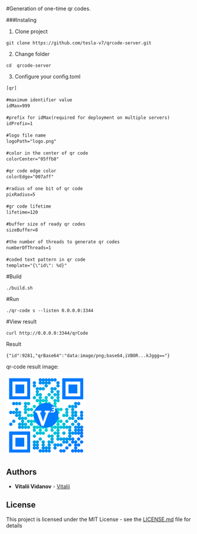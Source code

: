 #Generation of one-time qr codes.

###Instaling

1) Clone project
```
git clone https://github.com/tesla-v7/qrcode-server.git
```
2) Change folder
```
cd  qrcode-server
```
3) Configure your config.toml
```
[qr]

#maximum identifier value
idMax=999

#prefix for idMax(required for deployment on multiple servers)
idPrefix=1

#logo file name
logoPath="logo.png"

#color in the center of qr code
colorCenter="05ffb8"

#qr code edge color
colorEdge="007aff"

#radius of one bit of qr code
pixRadius=5

#gr code lifetime
lifetime=120

#buffer size of ready qr codes
sizeBuffer=8

#the number of threads to generate qr codes
numberOfThreads=1

#coded text pattern in qr code
template="{\"id\": %d}"
```

#Build
```
./build.sh
```

#Run
```
./qr-code s --listen 0.0.0.0:3344
```

#View result
```
curl http://0.0.0.0:3344/qrCode
```
Result
```
{"id":9281,"qrBase64":"data:image/png;base64,iVBOR...kJggg=="}
```
qr-code result image:
 
![qrResult.png](qrResult.png) 

## Authors

* **Vitalii Vidanov** - [Vitalii](https://github.com/tesla-v7)

## License

This project is licensed under the MIT License - see the [LICENSE.md](LICENSE.md) file for details